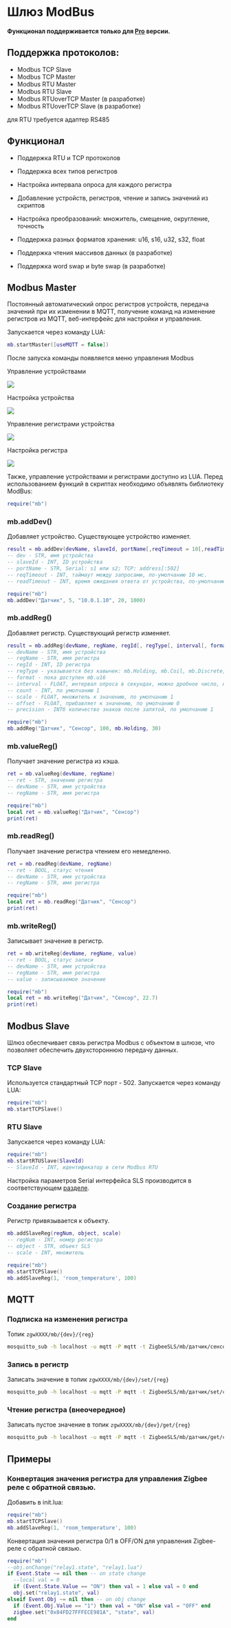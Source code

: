 # Шлюз ModBus

**Функционал поддерживается только для [Pro](/sls_pro.md) версии.**

## Поддержка протоколов:

- Modbus TCP Slave
- Modbus TCP Master
- Modbus RTU Master
- Modbus RTU Slave
- Modbus RTUoverTCP Master (в разработке)
- Modbus RTUoverTCP Slave (в разработке)

для RTU требуется адаптер RS485

## Функционал

- Поддержка RTU и TCP протоколов
- Поддержка всех типов регистров
- Настройка интервала опроса для каждого регистра
- Добавление устройств, регистров, чтение и запись значений из скриптов
- Настройка преобразований: множитель, смещение, округление, точность
- Поддержка разных форматов хранения: u16, s16, u32, s32, float
    
- Поддержка чтения массивов данных (в разработке)
- Поддержка word swap и byte swap (в разработке)

## Modbus Master

Постоянный автоматический опрос регистров устройств, передача значений при их изменении в MQTT, получение команд на изменение регистров из MQTT, веб-интерфейс для настройки и управления.

Запускается через команду LUA:

```lua
mb.startMaster([useMQTT = false])
```

После запуска команды появляется меню управления Modbus

Управление устройствами

![](/img/modbusSet.jpg)

Настройка устройства

![](/img/modbusSetDev.jpg)

Управление регистрами устройства

![](/img/modbusSetDevReg.jpg)

Настройка регистра

![](/img/modbusSetDevRegSet.jpg)

Также, управление устройствами и регистрами доступно из LUA. Перед использованием функций в скриптах необходимо объявлять библиотеку ModBus:

```lua
require("mb")
```

### mb.addDev()

Добавляет устройство. Существующее устройство изменяет. <!-- возвращает -->

```lua
result = mb.addDev(devName, slaveId, portName[,reqTimeout = 10[,readTimeout = 500]])
-- dev - STR, имя устройства
-- slaveId - INT, ID устройства 
-- portName - STR, Serial: s1 или s2; TCP: address[:502]
-- reqTimeout - INT, таймаут между запросами, по-умолчанию 10 мс.
-- readTimeout - INT, время ожидания ответа от устройства, по-умолчанию 500 мс.
```

```lua
require("mb")
mb.addDev("Датчик", 5, "10.0.1.10", 20, 1000)
```

### mb.addReg()

Добавляет регистр. Существующий регистр изменяет. <!-- возвращает -->

```lua
result = mb.addReg(devName, regName, regId[, regType[, interval[, format = 0[, count = 1[, scale[, offset[, precision]]]]]]])
-- devName - STR, имя устройства
-- regName - STR, имя регистра
-- regId - INT, ID регистра
-- regType - указывается без кавычек: mb.Holding, mb.Coil, mb.Discrete, mb.Input
-- format - пока доступен mb.u16
-- interval - FLOAT, интервал опроса в секундах, можно дробное число, например 0.5, по умолчанию 60
-- count - INT, по умолчанию 1
-- scale - FLOAT, множитель к значению, по умолчанию 1
-- offset - FLOAT, прибавляет к значению, по умолчанию 0
-- precision - INTб количество знаков после запятой, по умолчанию 1
```

```lua
require("mb")
mb.addReg("Датчик", "Сенсор", 100, mb.Holding, 30)
```

### mb.valueReg()

Получает значение регистра из кэша.

```lua
ret = mb.valueReg(devName, regName)
-- ret - STR, значение регистра
-- devName - STR, имя устройства
-- regName - STR, имя регистра
```

```lua
require("mb")
local ret = mb.valueReg("Датчик", "Сенсор")
print(ret)
```

### mb.readReg()

Получает значение регистра чтением его немедленно.

```lua
ret = mb.readReg(devName, regName)
-- ret - BOOL, статус чтения
-- devName - STR, имя устройства
-- regName - STR, имя регистра
```

```lua
require("mb")
local ret = mb.readReg("Датчик", "Сенсор")
print(ret)
```

###  mb.writeReg()

Записывает значение в регистр.

```lua
ret = mb.writeReg(devName, regName, value)
-- ret - BOOL, статус записи
-- devName - STR, имя устройства
-- regName - STR, имя регистра
-- value - записываемое значение
```

```lua
require("mb")
local ret = mb.writeReg("Датчик", "Сенсор", 22.7)
print(ret)
```

## Modbus Slave

Шлюз обеспечивает связь регистра Modbus с объектом в шлюзе, что позволяет обеспечить двухстороннюю передачу данных.

### TCP Slave

Используется стандартный TCP порт - 502. Запускается через команду LUA:

```lua
require("mb")
mb.startTCPSlave()
```

### RTU Slave

Запускается через команду LUA:

```lua
require("mb")
mb.startRTUSlave(SlaveId)
-- SlaveId - INT, идентификатор в сети Modbus RTU
```

Настройка параметров Serial интерфейса SLS производится в соответствующем [разделе](/bridge.md).

### Создание регистра

Регистр привязывается к объекту.

```lua
mb.addSlaveReg(regNum, object, scale)
-- regNum - INT, номер регистра
-- object - STR, объект SLS
-- scale - INT, множитель 
```

```lua
require("mb")
mb.startTCPSlave()
mb.addSlaveReg(1, 'room_temperature', 100)
```

## MQTT

### Подписка на изменения регистра

Топик `zgwXXXX/mb/{dev}/{reg}`

```bash
mosquitto_sub -h localhost -u mqtt -P mqtt -t ZigbeeSLS/mb/датчик/сенсор
```

### Запись в регистр

Записать значение в топик `zgwXXXX/mb/{dev}/set/{reg}` 

```bash
mosquitto_pub -h localhost -u mqtt -P mqtt -t ZigbeeSLS/mb/датчик/set/сенсор -m 123
```

### Чтение регистра (внеочередное)

Записать пустое значение в топик `zgwXXXX/mb/{dev}/get/{reg}` 

```bash
mosquitto_pub -h localhost -u mqtt -P mqtt -t ZigbeeSLS/mb/датчик/get/сенсор -n
```

## Примеры

### Конвертация значения регистра для управления Zigbee реле с обратной связью.

Добавить в init.lua:

```lua
require("mb")
mb.startTCPSlave()
mb.addSlaveReg(1, 'room_temperature', 100)
```

Конвертация значения регистра 0/1 в OFF/ON для управления Zigbee-реле с обратной связью.

```lua
require("mb")
--obj.onChange("relay1.state", "relay1.lua")
if Event.State ~= nil then -- on state change
  --local val = 0
  if (Event.State.Value == "ON") then val = 1 else val = 0 end
  obj.set("relay1.state", val)
elseif Event.Obj ~= nil then -- on obj change
  if (Event.Obj.Value == "1") then val = "ON" else val = "OFF" end
  zigbee.set("0x84FD27FFFECE981A", "state", val)
end
```
